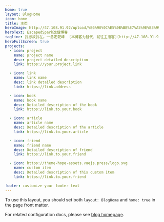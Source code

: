 ```yaml
---
home: true
layout: BlogHome
icon: home
title: 主页
heroImage: http://47.108.91.92/upload/%E6%90%9C%E5%9B%BE%E7%A5%9E%E5%99%A8_1711198708604.jpg
heroText: EscapedSpark逸燧博客
tagline: 我思故我在，一念定乾坤  [本博客为替代，前往主播客](http://47.108.91.92)
heroFullScreen: true
projects:
  - icon: project
    name: project name
    desc: project detailed description
    link: https://your.project.link

  - icon: link
    name: link name
    desc: link detailed description
    link: https://link.address

  - icon: book
    name: book name
    desc: Detailed description of the book
    link: https://link.to.your.book

  - icon: article
    name: article name
    desc: Detailed description of the article
    link: https://link.to.your.article

  - icon: friend
    name: friend name
    desc: Detailed description of friend
    link: https://link.to.your.friend

  - icon: https://theme-hope-assets.vuejs.press/logo.svg
    name: custom item
    desc: Detailed description of this custom item
    link: https://link.to.your.friend

footer: customize your footer text
---
```



To use this layout, you should set both `layout: BlogHome` and `home: true` in the page front matter.

For related configuration docs, please see [blog homepage](https://theme-hope.vuejs.press/guide/blog/home/).
